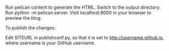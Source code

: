 Run pelican content to generate the HTML.
Switch to the output directory.
Run python -m pelican.server.
Visit localhost:8000 in your browser to preview the blog.


To publish the changes:

Edit SITEURL in publishconf.py, so that it is set to http://username.github.io, where username is your GitHub username.
